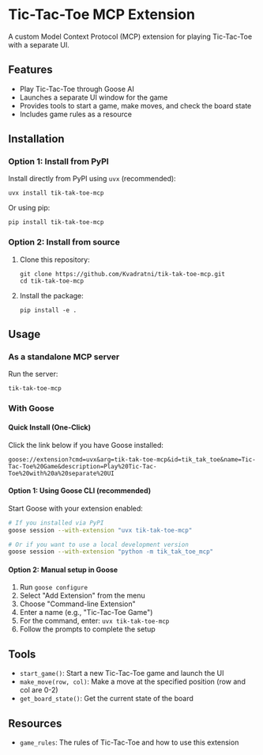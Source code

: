 # Tic-Tac-Toe MCP Extension

A custom Model Context Protocol (MCP) extension for playing Tic-Tac-Toe with a separate UI.

## Features

- Play Tic-Tac-Toe through Goose AI
- Launches a separate UI window for the game
- Provides tools to start a game, make moves, and check the board state
- Includes game rules as a resource

## Installation

### Option 1: Install from PyPI

Install directly from PyPI using `uvx` (recommended):
```
uvx install tik-tak-toe-mcp
```

Or using pip:
```
pip install tik-tak-toe-mcp
```

### Option 2: Install from source

1. Clone this repository:
   ```
   git clone https://github.com/Kvadratni/tik-tak-toe-mcp.git
   cd tik-tak-toe-mcp
   ```

2. Install the package:
   ```
   pip install -e .
   ```

## Usage

### As a standalone MCP server

Run the server:

```
tik-tak-toe-mcp
```

### With Goose

#### Quick Install (One-Click)

Click the link below if you have Goose installed:

`goose://extension?cmd=uvx&arg=tik-tak-toe-mcp&id=tik_tak_toe&name=Tic-Tac-Toe%20Game&description=Play%20Tic-Tac-Toe%20with%20a%20separate%20UI`

#### Option 1: Using Goose CLI (recommended)

Start Goose with your extension enabled:

```bash
# If you installed via PyPI
goose session --with-extension "uvx tik-tak-toe-mcp"

# Or if you want to use a local development version
goose session --with-extension "python -m tik_tak_toe_mcp"
```

#### Option 2: Manual setup in Goose

1. Run `goose configure`
2. Select "Add Extension" from the menu
3. Choose "Command-line Extension"
4. Enter a name (e.g., "Tic-Tac-Toe Game")
5. For the command, enter: `uvx tik-tak-toe-mcp`
6. Follow the prompts to complete the setup

## Tools

- `start_game()`: Start a new Tic-Tac-Toe game and launch the UI
- `make_move(row, col)`: Make a move at the specified position (row and col are 0-2)
- `get_board_state()`: Get the current state of the board

## Resources

- `game_rules`: The rules of Tic-Tac-Toe and how to use this extension
